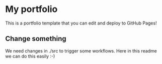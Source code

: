 # My portfolio

This is a portfolio template that you can edit and deploy to GitHub Pages!

## Change something

We need changes in ./src to trigger some workflows. Here in this readme we can do this easily :-)
